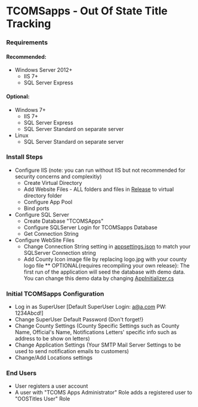# TCOMSapps - Out Of State Title Tracking

### Requirements

 #### Recommended:
 * Windows Server 2012+ 
   * IIS 7+ 
   * SQL Server Express
 
 #### Optional:
 * Windows 7+
   * IIS 7+
   * SQL Server Express
   * SQL Server Standard on separate server
 * Linux
   * SQL Server Standard on separate server
  
### Install Steps

* Configure IIS (note: you can run without IIS but not recommended for security concerns and complexitiy)
  * Create Virtual Directory  
  * Add Website Files - ALL folders and files in [Release](https://github.com/emo333/TCOMSapps/tree/master/Release) to virtual directory folder
  * Configure App Pool
  * Bind ports
* Configure SQL Server
  * Create Database "TCOMSApps"
  * Configure SQLServer Login for TCOMSapps Database
  * Get Connection String
* Configure WebSite Files
  * Change Connection String setting in [appsettings.json](TCOMSapps/TCOMSapps/appsettings.json) to match your SQLServer Connection string
  * Add County Icon image file by replacing logo.jpg with your county logo file
  ** OPTIONAL{requires recompiling your own release}: The first run of the application will seed the database with demo data.  You can change this demo data by changing [AppInitializer.cs](TCOMSapps/TCOMSapps/Data/AppInitializer.cs)
  
### Initial TCOMSapps Configuration

* Log in as SuperUser [Default SuperUser Login: a@a.com PW: 1234Abcd!]
* Change SuperUser Default Password (Don't forget!}
* Change County Settings (County Specific Settings such as County Name, Official's Name, Notifications Letters' specific info such as address to be show on letters)
* Change Application Settings (Your SMTP Mail Server Settings to be used to send notification emails to customers)
* Change/Add Locations settings	

### End Users

* User registers a user account
* A user with "TCOMS Apps Administrator" Role adds a registered user to "OOSTitles User" Role
